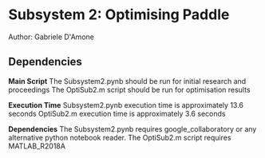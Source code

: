 # Subsystem 2: Optimising Paddle 

Author: Gabriele D'Amone

## Dependencies

**Main Script** The Subsystem2.pynb should be run for initial research and proceedings The OptiSub2.m script should be run for optimisation results

**Execution Time** Subsystem2.pynb execution time is approximately 13.6 seconds OptiSub2.m execution time is approximately 3.6 seconds

**Dependencies** The Subsystem2.pynb requires google_collaboratory or any alternative python notebook reader. The OptiSub2.m script requires MATLAB_R2018A
